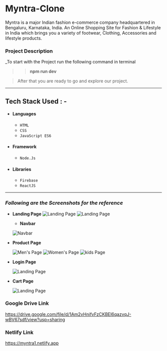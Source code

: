 # Myntra-Clone
Myntra is a major Indian fashion e-commerce company headquartered in Bengaluru, Karnataka, India. An Online Shopping Site for Fashion &amp; Lifestyle in India which brings you a variety of footwear, Clothing, Accessories and lifestyle products.

### Project Description

_To start with the Project run the following command in terminal 

> > **npm run dev**

> After that you are ready to go and explore our project.

---

## Tech Stack Used : -

- #### Languages
  - `HTML`
  - `CSS`
  - `JavaScript ES6`
- #### Framework
  - `Node.Js`
- #### Libraries
  - `Firebase`
  - `ReactJS`
---

### _Following are the Screenshots for the reference_

- **Landing Page**
  ![Landing Page](https://miro.medium.com/max/3790/1*D94Jv9nZ0GsljjLpbu2WRA.png)
  ![Landing Page](https://miro.medium.com/max/3826/1*4afDPSIM3K6g4oIIXxrrWg.png)
  
  - **Navbar**

  ![Navbar](https://miro.medium.com/max/3786/1*xoFoBAuz5uoN8un719sHoQ.png)

- **Product Page**

  ![Men's Page](https://miro.medium.com/max/3810/1*GKz0e85T0uRxUFGo5z6YdA.png)
  ![Women's Page](https://miro.medium.com/max/3824/1*etlZkAnze2HoxZgSPFQVQQ.png)
  ![kids Page](https://miro.medium.com/max/3818/1*jF96FxJ9Yuq3BirBuIgwsA.png)


- **Login Page**

  ![Landing Page](https://miro.medium.com/max/3826/1*_qfCJJmtvyx_Rkc2j2PW6w.png)


- **Cart Page**

  ![Landing Page](https://miro.medium.com/max/3824/1*niNzUoyrIn9ZVnNckonzDA.png)


### Google Drive Link
https://drive.google.com/file/d/1Am2vHnifvFzCKBEl6qazvqJ-wBV67sdf/view?usp=sharing



### Netlify Link
https://myntra1.netlify.app

